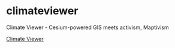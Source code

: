 # climateviewer
Climate Viewer - Cesium-powered GIS meets activism, Maptivism

[Climate Viewer](http://r3zn8d.files.wordpress.com/2014/09/climate-viewer-3d-01.jpg)
